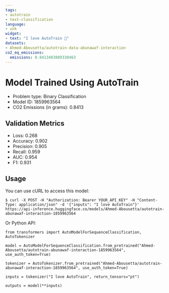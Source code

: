```yaml
---
tags:
- autotrain
- text-classification
language:
- unk
widget:
- text: "I love AutoTrain 🤗"
datasets:
- Ahmed-Abousetta/autotrain-data-abunawaf-interaction
co2_eq_emissions:
  emissions: 0.8413403809338463
---
```


# Model Trained Using AutoTrain

- Problem type: Binary Classification
- Model ID: 1859963564
- CO2 Emissions (in grams): 0.8413

## Validation Metrics

- Loss: 0.268
- Accuracy: 0.902
- Precision: 0.905
- Recall: 0.959
- AUC: 0.954
- F1: 0.931

## Usage

You can use cURL to access this model:

```
$ curl -X POST -H "Authorization: Bearer YOUR_API_KEY" -H "Content-Type: application/json" -d '{"inputs": "I love AutoTrain"}' https://api-inference.huggingface.co/models/Ahmed-Abousetta/autotrain-abunawaf-interaction-1859963564
```

Or Python API:

```
from transformers import AutoModelForSequenceClassification, AutoTokenizer

model = AutoModelForSequenceClassification.from_pretrained("Ahmed-Abousetta/autotrain-abunawaf-interaction-1859963564", use_auth_token=True)

tokenizer = AutoTokenizer.from_pretrained("Ahmed-Abousetta/autotrain-abunawaf-interaction-1859963564", use_auth_token=True)

inputs = tokenizer("I love AutoTrain", return_tensors="pt")

outputs = model(**inputs)
```